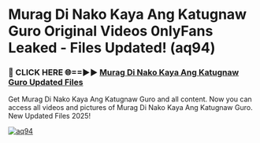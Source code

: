 # Murag Di Nako Kaya Ang Katugnaw Guro Original Videos 0nlyFans Leaked - Files Updated! (aq94)

<h3>🔴 CLICK HERE 🌐==►► <a href="https://tinyurl.com/yckcrads" rel="nofollow">Murag Di Nako Kaya Ang Katugnaw Guro Updated Files</a></h3>

Get Murag Di Nako Kaya Ang Katugnaw Guro and all content. Now you can access all videos and pictures of Murag Di Nako Kaya Ang Katugnaw Guro. New Updated Files 2025!

[![aq94](https://i.imgur.com/hpKpOFt.gif)](https://tinyurl.com/yckcrads)
